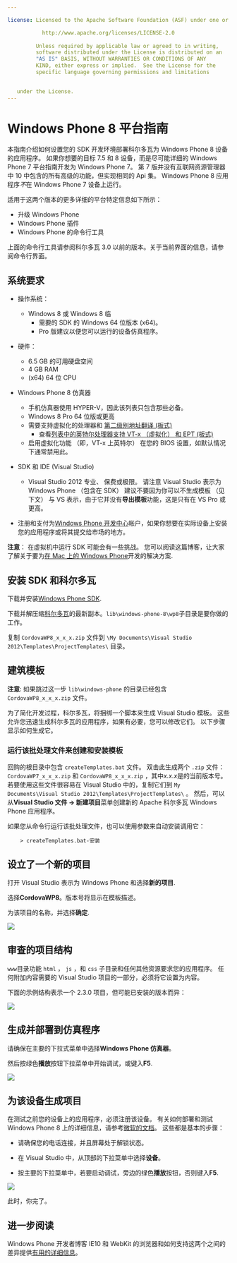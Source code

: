 ```yaml
---

license: Licensed to the Apache Software Foundation (ASF) under one or more contributor license agreements. See the NOTICE file distributed with this work for additional information regarding copyright ownership. The ASF licenses this file to you under the Apache License, Version 2.0 (the "License"); you may not use this file except in compliance with the License. You may obtain a copy of the License at

           http://www.apache.org/licenses/LICENSE-2.0
    
         Unless required by applicable law or agreed to in writing,
         software distributed under the License is distributed on an
         "AS IS" BASIS, WITHOUT WARRANTIES OR CONDITIONS OF ANY
         KIND, either express or implied.  See the License for the
         specific language governing permissions and limitations
    

   under the License.
---
```


# Windows Phone 8 平台指南

本指南介绍如何设置您的 SDK 开发环境部署科尔多瓦为 Windows Phone 8 设备的应用程序。 如果你想要的目标 7.5 和 8 设备，而是尽可能详细的 Windows Phone 7 平台指南开发为 Windows Phone 7。 第 7 版并没有互联网资源管理器中 10 中包含的所有高级的功能，但实现相同的 Api 集。 Windows Phone 8 应用程序*不*在 Windows Phone 7 设备上运行。

适用于这两个版本的更多详细的平台特定信息如下所示：

*   升级 Windows Phone
*   Windows Phone 插件
*   Windows Phone 的命令行工具

上面的命令行工具请参阅科尔多瓦 3.0 以前的版本。关于当前界面的信息，请参阅命令行界面。

## 系统要求

*   操作系统：
    
    *   Windows 8 或 Windows 8 临 
        *   需要的 SDK 的 Windows 64 位版本 (x64)。
        *   Pro 版建议以便您可以运行的设备仿真程序。

*   硬件：
    
    *   6.5 GB 的可用硬盘空间
    *   4 GB RAM
    *   (x64) 64 位 CPU

*   Windows Phone 8 仿真器
    
    *   手机仿真器使用 HYPER-V，因此该列表只包含那些必备。
    *   Windows 8 Pro 64 位版或更高
    *   需要支持虚拟化的处理器和 [第二级别地址翻译 (板式)][1] 
        *   查看[列表中的英特尔处理器支持 VT-x （虚拟化） 和 EPT (板式)][2]
    *   启用虚拟化功能 （即，VT-x 上英特尔） 在您的 BIOS 设置，如默认情况下通常禁用此。

*   SDK 和 IDE (Visual Studio)
    
    *   Visual Studio 2012 专业、 保费或极限。 请注意 Visual Studio 表示为 Windows Phone （包含在 SDK） 建议不要因为你可以不生成模板 （见下文） 与 VS 表示，由于它并没有**导出模板**功能，这是只有在 VS Pro 或更高。

*   注册和支付为[Windows Phone 开发中心][3]帐户，如果你想要在实际设备上安装您的应用程序或将其提交给市场的地方。

 [1]: http://en.wikipedia.org/wiki/Second_Level_Address_Translation
 [2]: http://ark.intel.com/Products/VirtualizationTechnology
 [3]: http://dev.windowsphone.com/en-us/publish

**注意**： 在虚拟机中运行 SDK 可能会有一些挑战。 您可以阅读这篇博客，让大家了解关于要为[在 Mac 上的 Windows Phone][4]开发的解决方案.

 [4]: http://aka.ms/BuildaWP8apponaMac

## 安装 SDK 和科尔多瓦

下载并安装[Windows Phone SDK][5].

 [5]: http://www.microsoft.com/en-us/download/details.aspx?id=35471

下载并解压缩[科尔多瓦][6]的最新副本。`lib\windows-phone-8\wp8`子目录是要你做的工作。

 [6]: http://phonegap.com/download

复制 `CordovaWP8_x_x_x.zip` 文件到 `\My Documents\Visual
Studio 2012\Templates\ProjectTemplates\` 目录。

## 建筑模板

**注意**: 如果跳过这一步 `lib\windows-phone` 的目录已经包含 `CordovaWP8_x_x_x.zip` 文件。

为了简化开发过程，科尔多瓦，将捆绑一个脚本来生成 Visual Studio 模板。 这些允许您迅速生成科尔多瓦的应用程序，如果有必要，您可以修改它们。 以下步骤显示如何生成它。

### 运行该批处理文件来创建和安装模板

回购的根目录中包含 `createTemplates.bat` 文件。 双击此生成两个 `.zip` 文件： `CordovaWP7_x_x_x.zip` 和 `CordovaWP8_x_x_x.zip` ，其中*x.x.x*是的当前版本号。 若要使用这些文件很容易在 Visual Studio 中的，复制它们到 `My
Documents\Visual Studio 2012\Templates\ProjectTemplates\` 。 然后，可以从**Visual Studio 文件 → 新建项目**菜单创建新的 Apache 科尔多瓦 Windows Phone 应用程序。

如果您从命令行运行该批处理文件，也可以使用参数来自动安装调用它：

        > createTemplates.bat-安装
    

## 设立了一个新的项目

打开 Visual Studio 表示为 Windows Phone 和选择**新的项目**.

选择**CordovaWP8**。版本号将显示在模板描述。

为该项目的名称，并选择**确定**.

![][7]

 [7]: img/guide/platforms/wp8/StandAloneTemplate.png

## 审查的项目结构

`www`目录功能 `html` ， `js` ，和 `css` 子目录和任何其他资源要求您的应用程序。 任何附加内容需要的 Visual Studio 项目的一部分，必须将它设置为内容。

下面的示例结构表示一个 2.3.0 项目，但可能已安装的版本而异：

![][8]

 [8]: img/guide/platforms/wp8/projectStructure.png

## 生成并部署到仿真程序

请确保在主要的下拉式菜单中选择**Windows Phone 仿真器**。

然后按绿色**播放**按钮下拉菜单中开始调试，或键入**F5**.

![][9]

 [9]: img/guide/platforms/wp8/BuildEmulator.png

## 为该设备生成项目

在测试之前您的设备上的应用程序，必须注册该设备。 有关如何部署和测试 Windows Phone 8 上的详细信息，请参考[微软的文档][10]。 这些都是基本的步骤：

 [10]: http://msdn.microsoft.com/en-us/library/windowsphone/develop/ff402565(v=vs.105).aspx

*   请确保您的电话连接，并且屏幕处于解锁状态。

*   在 Visual Studio 中，从顶部的下拉菜单中选择**设备**。

*   按主要的下拉菜单中，若要启动调试，旁边的绿色**播放**按钮，否则键入**F5**.

![][11]

 [11]: img/guide/platforms/wp7/wpd.png

此时，你完了。

## 进一步阅读

Windows Phone 开发者博客 IE10 和 WebKit 的浏览器和如何支持这两个之间的差异提供[有用的详细信息][12]。

 [12]: http://blogs.windows.com/windows_phone/b/wpdev/archive/2012/11/15/adapting-your-webkit-optimized-site-for-internet-explorer-10.aspx